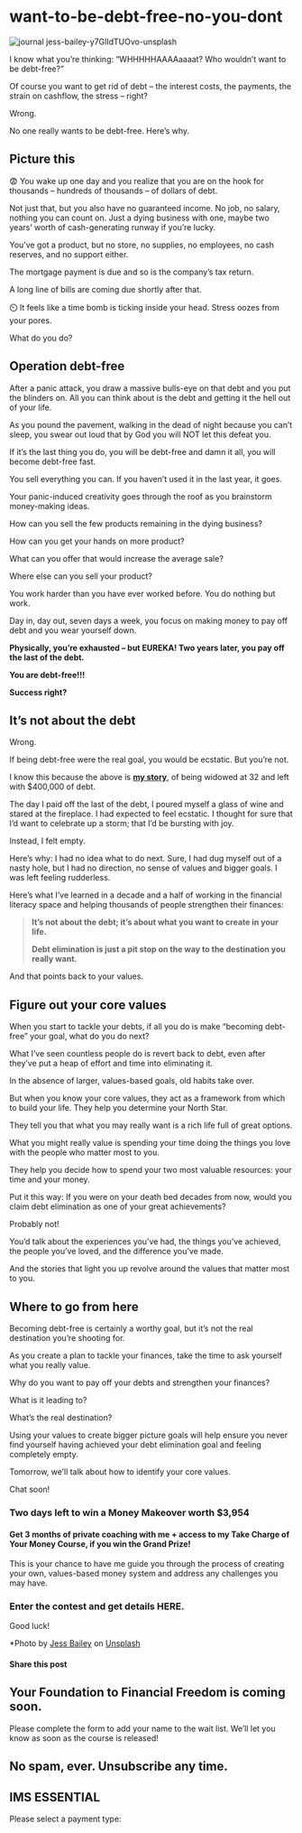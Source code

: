 # want-to-be-debt-free-no-you-dont
![journal jess-bailey-y7GlIdTUOvo-unsplash](https://yourfinanciallaunchpad.com/wp-content/uploads/elementor/thumbs/journal-jess-bailey-y7GlIdTUOvo-unsplash-scaled-qdc6cm24mpeaptsvbauwodz497fhw5tcknivligozs.jpg "journal jess-bailey-y7GlIdTUOvo-unsplash")

I know what you’re thinking: “WHHHHHAAAAaaaat? Who wouldn’t want to be debt-free?”

Of course you want to get rid of debt – the interest costs, the payments, the strain on cashflow, the stress – right?

Wrong.

No one really wants to be debt-free. Here’s why.

## Picture this

😨 You wake up one day and you realize that you are on the hook for thousands – hundreds of thousands – of dollars of debt.

Not just that, but you also have no guaranteed income. No job, no salary, nothing you can count on. Just a dying business with one, maybe two years’ worth of cash-generating runway if you’re lucky.

You’ve got a product, but no store, no supplies, no employees, no cash reserves, and no support either.

The mortgage payment is due and so is the company’s tax return.

A long line of bills are coming due shortly after that.

⏲️ It feels like a time bomb is ticking inside your head. Stress oozes from your pores.

What do you do?

## Operation debt-free

After a panic attack, you draw a massive bulls-eye on that debt and you put the blinders on. All you can think about is the debt and getting it the hell out of your life.

As you pound the pavement, walking in the dead of night because you can’t sleep, you swear out loud that by God you will NOT let this defeat you.

If it’s the last thing you do, you will be debt-free and damn it all, you will become debt-free fast.

You sell everything you can. If you haven’t used it in the last year, it goes.

Your panic-induced creativity goes through the roof as you brainstorm money-making ideas.

How can you sell the few products remaining in the dying business?

How can you get your hands on more product?

What can you offer that would increase the average sale?

Where else can you sell your product?

You work harder than you have ever worked before. You do nothing but work.

Day in, day out, seven days a week, you focus on making money to pay off debt and you wear yourself down.

**Physically, you’re exhausted – but EUREKA! Two years later, you pay off the last of the debt.**

**You are debt-free!!!**

**Success right?**

## It’s not about the debt

Wrong.

If being debt-free were the real goal, you would be ecstatic. But you’re not.

I know this because the above is **[my story](https://yourfinanciallaunchpad.com/book/)**, of being widowed at 32 and left with $400,000 of debt.

The day I paid off the last of the debt, I poured myself a glass of wine and stared at the fireplace. I had expected to feel ecstatic. I thought for sure that I’d want to celebrate up a storm; that I’d be bursting with joy.

Instead, I felt empty.

Here’s why: I had no idea what to do next. Sure, I had dug myself out of a nasty hole, but I had no direction, no sense of values and bigger goals. I was left feeling rudderless.

Here’s what I’ve learned in a decade and a half of working in the financial literacy space and helping thousands of people strengthen their finances:

> **It’s not about the debt; it’s about what you want to create in your life.**
> 
> **Debt elimination is just a pit stop on the way to the destination you really want.**

And that points back to your values.

## Figure out your core values

When you start to tackle your debts, if all you do is make “becoming debt-free” your goal, what do you do next?

What I’ve seen countless people do is revert back to debt, even after they’ve put a heap of effort and time into eliminating it.

In the absence of larger, values-based goals, old habits take over.

But when you know your core values, they act as a framework from which to build your life. They help you determine your North Star.

They tell you that what you may really want is a rich life full of great options.

What you might really value is spending your time doing the things you love with the people who matter most to you.

They help you decide how to spend your two most valuable resources: your time and your money.

Put it this way: If you were on your death bed decades from now, would you claim debt elimination as one of your great achievements?

Probably not!

You’d talk about the experiences you’ve had, the things you’ve achieved, the people you’ve loved, and the difference you’ve made.

And the stories that light you up revolve around the values that matter most to you.

## Where to go from here

Becoming debt-free is certainly a worthy goal, but it’s not the real destination you’re shooting for.

As you create a plan to tackle your finances, take the time to ask yourself what you really value.

Why do you want to pay off your debts and strengthen your finances?

What is it leading to?

What’s the real destination?

Using your values to create bigger picture goals will help ensure you never find yourself having achieved your debt elimination goal and feeling completely empty.

Tomorrow, we’ll talk about how to identify your core values.

Chat soon!

### Two days left to win a Money Makeover worth $3,954

#### Get 3 months of private coaching with me + access to my Take Charge of Your Money Course, if you win the Grand Prize!

This is your chance to have me guide you through the process of creating your own, values-based money system and address any challenges you may have.

### Enter the contest and get details HERE.

Good luck!

\*Photo by [Jess Bailey](https://unsplash.com/@jessbaileydesigns?utm_source=unsplash&utm_medium=referral&utm_content=creditCopyText) on [Unsplash](https://unsplash.com/s/photos/journal?utm_source=unsplash&utm_medium=referral&utm_content=creditCopyText)

#### Share this post

## Your Foundation to Financial Freedom is coming soon.

Please complete the form to add your name to the wait list. We’ll let you know as soon as the course is released!

## No spam, ever. Unsubscribe any time.

## IMS ESSENTIAL

Please select a payment type: